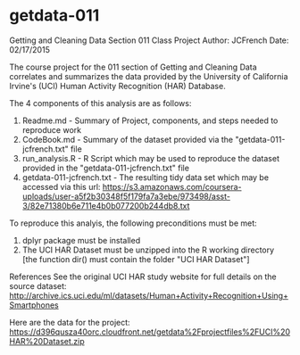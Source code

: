 # getdata-011
Getting and Cleaning Data Section 011 Class Project
Author: JCFrench
Date: 02/17/2015

The course project for the 011 section of Getting and Cleaning Data correlates and summarizes the data provided by the University of California Irvine's (UCI) Human Activity Recognition (HAR) Database. 

The 4 components of this analysis are as follows:
1) Readme.md - Summary of Project, components, and steps needed to reproduce work
2) CodeBook.md - Summary of the dataset provided via the "getdata-011-jcfrench.txt" file
3) run_analysis.R - R Script which may be used to reproduce the dataset provided in the "getdata-011-jcfrench.txt" file
4) getdata-011-jcfrench.txt - The resulting tidy data set which may be accessed via this url: https://s3.amazonaws.com/coursera-uploads/user-a5f2b30348f5f179fa7a3ebe/973498/asst-3/82e71380b6e711e4b0b077200b244db8.txt

To reproduce this analyis, the following preconditions must be met:
1) dplyr package must be installed
2) The UCI HAR Dataset must be unzipped into the R working directory [the function dir() must contain the folder "UCI HAR Dataset"]



References
See the original UCI HAR study website for full details on the source dataset:
http://archive.ics.uci.edu/ml/datasets/Human+Activity+Recognition+Using+Smartphones 

Here are the data for the project: 
https://d396qusza40orc.cloudfront.net/getdata%2Fprojectfiles%2FUCI%20HAR%20Dataset.zip 
